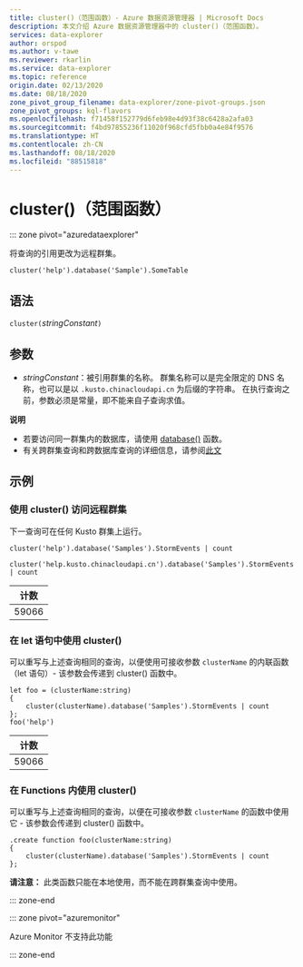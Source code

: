 ```yaml
---
title: cluster()（范围函数）- Azure 数据资源管理器 | Microsoft Docs
description: 本文介绍 Azure 数据资源管理器中的 cluster()（范围函数）。
services: data-explorer
author: orspod
ms.author: v-tawe
ms.reviewer: rkarlin
ms.service: data-explorer
ms.topic: reference
origin.date: 02/13/2020
ms.date: 08/18/2020
zone_pivot_group_filename: data-explorer/zone-pivot-groups.json
zone_pivot_groups: kql-flavors
ms.openlocfilehash: f71458f152779d6feb98e4d93f38c6428a2afa03
ms.sourcegitcommit: f4bd97855236f11020f968cfd5fbb0a4e84f9576
ms.translationtype: HT
ms.contentlocale: zh-CN
ms.lasthandoff: 08/18/2020
ms.locfileid: "88515818"
---
```

# <a name="cluster-scope-function"></a>cluster()（范围函数）

::: zone pivot="azuredataexplorer"

将查询的引用更改为远程群集。 

```kusto
cluster('help').database('Sample').SomeTable
```

## <a name="syntax"></a>语法

`cluster(`*stringConstant*`)`

## <a name="arguments"></a>参数

* *stringConstant*：被引用群集的名称。 群集名称可以是完全限定的 DNS 名称，也可以是以 `.kusto.chinacloudapi.cn` 为后缀的字符串。 在执行查询之前，参数必须是常量，即不能来自子查询求值。

**说明**

* 若要访问同一群集内的数据库，请使用 [database()](databasefunction.md) 函数。
* 有关跨群集查询和跨数据库查询的详细信息，请参阅[此文](cross-cluster-or-database-queries.md)  

## <a name="examples"></a>示例

### <a name="use-cluster-to-access-remote-cluster"></a>使用 cluster() 访问远程群集 

下一查询可在任何 Kusto 群集上运行。

```kusto
cluster('help').database('Samples').StormEvents | count

cluster('help.kusto.chinacloudapi.cn').database('Samples').StormEvents | count  
```

|计数|
|---|
|59066|

### <a name="use-cluster-inside-let-statements"></a>在 let 语句中使用 cluster() 

可以重写与上述查询相同的查询，以便使用可接收参数 `clusterName` 的内联函数（let 语句）- 该参数会传递到 cluster() 函数中。

```kusto
let foo = (clusterName:string)
{
    cluster(clusterName).database('Samples').StormEvents | count
};
foo('help')
```

|计数|
|---|
|59066|

### <a name="use-cluster-inside-functions"></a>在 Functions 内使用 cluster() 

可以重写与上述查询相同的查询，以便在可接收参数 `clusterName` 的函数中使用它 - 该参数会传递到 cluster() 函数中。

```kusto
.create function foo(clusterName:string)
{
    cluster(clusterName).database('Samples').StormEvents | count
};
```

**请注意：** 此类函数只能在本地使用，而不能在跨群集查询中使用。

::: zone-end

::: zone pivot="azuremonitor"

Azure Monitor 不支持此功能

::: zone-end
